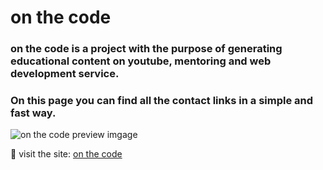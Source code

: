 <h1 align="left">on the code</h1>
<h3 align="left">on the code is a project with the purpose of generating educational content on youtube, mentoring and web development service.</h3>
<h3 align="left">On this page you can find all the contact links in a simple and fast way.</h3>

![on the code preview imgage](https://firebasestorage.googleapis.com/v0/b/on-the-code.appspot.com/o/Captura%20de%20pantalla%202022-12-02%20095729.png?alt=media&token=ed9089ce-9c13-49f7-bc77-c50527e2dfc6)

🔗 visit the site: [on the code](https://www.youtube.com/channel/UCrP5xPLzqW3k6ssG8C7lHVw)
